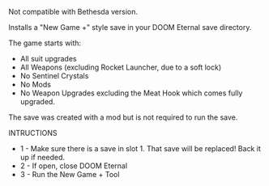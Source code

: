 Not compatible with Bethesda version.

Installs a "New Game +" style save in your DOOM Eternal save directory.

The game starts with:
- All suit upgrades
- All Weapons (excluding Rocket Launcher, due to a soft lock)
- No Sentinel Crystals
- No Mods
- No Weapon Upgrades excluding the Meat Hook which comes fully upgraded.

The save was created with a mod but is not required to run the save.

INTRUCTIONS
- 1 - Make sure there is a save in slot 1. That save will be replaced! Back it up if needed.
- 2 - If open, close DOOM Eternal
- 3 - Run the New Game + Tool
